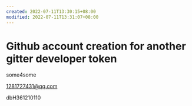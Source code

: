 ```yaml
---
created: 2022-07-11T13:30:15+08:00
modified: 2022-07-11T13:31:07+08:00
---
```


# Github account creation for another gitter developer token

some4some

1281727431@qq.com

dbH361210110
